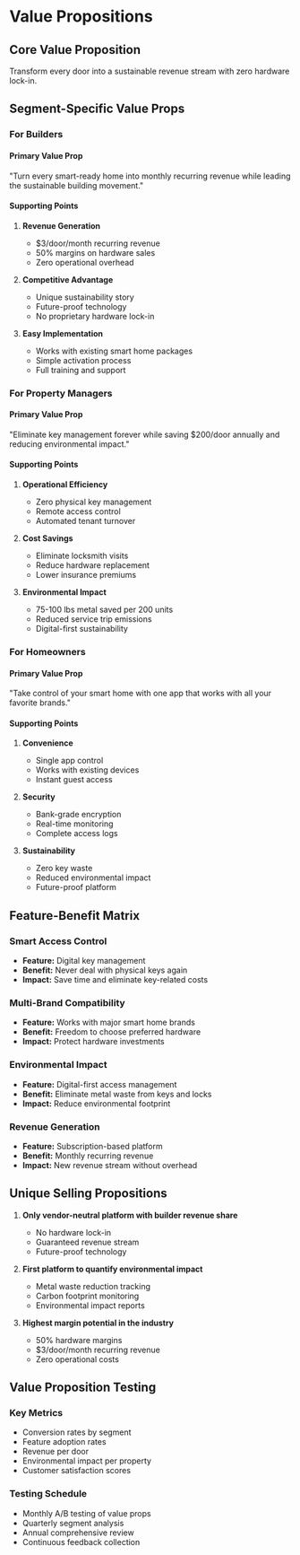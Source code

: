 # Value Propositions

## Core Value Proposition
Transform every door into a sustainable revenue stream with zero hardware lock-in.

## Segment-Specific Value Props

### For Builders
#### Primary Value Prop
"Turn every smart-ready home into monthly recurring revenue while leading the sustainable building movement."

#### Supporting Points
1. **Revenue Generation**
   - $3/door/month recurring revenue
   - 50% margins on hardware sales
   - Zero operational overhead

2. **Competitive Advantage**
   - Unique sustainability story
   - Future-proof technology
   - No proprietary hardware lock-in

3. **Easy Implementation**
   - Works with existing smart home packages
   - Simple activation process
   - Full training and support

### For Property Managers
#### Primary Value Prop
"Eliminate key management forever while saving $200/door annually and reducing environmental impact."

#### Supporting Points
1. **Operational Efficiency**
   - Zero physical key management
   - Remote access control
   - Automated tenant turnover

2. **Cost Savings**
   - Eliminate locksmith visits
   - Reduce hardware replacement
   - Lower insurance premiums

3. **Environmental Impact**
   - 75-100 lbs metal saved per 200 units
   - Reduced service trip emissions
   - Digital-first sustainability

### For Homeowners
#### Primary Value Prop
"Take control of your smart home with one app that works with all your favorite brands."

#### Supporting Points
1. **Convenience**
   - Single app control
   - Works with existing devices
   - Instant guest access

2. **Security**
   - Bank-grade encryption
   - Real-time monitoring
   - Complete access logs

3. **Sustainability**
   - Zero key waste
   - Reduced environmental impact
   - Future-proof platform

## Feature-Benefit Matrix

### Smart Access Control
- **Feature:** Digital key management
- **Benefit:** Never deal with physical keys again
- **Impact:** Save time and eliminate key-related costs

### Multi-Brand Compatibility
- **Feature:** Works with major smart home brands
- **Benefit:** Freedom to choose preferred hardware
- **Impact:** Protect hardware investments

### Environmental Impact
- **Feature:** Digital-first access management
- **Benefit:** Eliminate metal waste from keys and locks
- **Impact:** Reduce environmental footprint

### Revenue Generation
- **Feature:** Subscription-based platform
- **Benefit:** Monthly recurring revenue
- **Impact:** New revenue stream without overhead

## Unique Selling Propositions

1. **Only vendor-neutral platform with builder revenue share**
   - No hardware lock-in
   - Guaranteed revenue stream
   - Future-proof technology

2. **First platform to quantify environmental impact**
   - Metal waste reduction tracking
   - Carbon footprint monitoring
   - Environmental impact reports

3. **Highest margin potential in the industry**
   - 50% hardware margins
   - $3/door/month recurring revenue
   - Zero operational costs

## Value Proposition Testing

### Key Metrics
- Conversion rates by segment
- Feature adoption rates
- Revenue per door
- Environmental impact per property
- Customer satisfaction scores

### Testing Schedule
- Monthly A/B testing of value props
- Quarterly segment analysis
- Annual comprehensive review
- Continuous feedback collection
